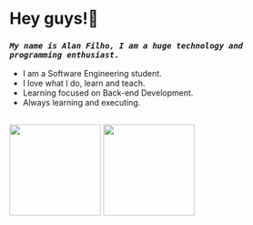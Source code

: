 # **Hey guys!👋**
### **_`My name is Alan Filho, I am a huge technology and programming enthusiast.`_**
- I am a Software Engineering student.
- I love what I do, learn and teach.
- Learning focused on Back-end Development.
- Always learning and executing.
  

<h2 align="left">
 <img height="160em" src="https://github-readme-stats.vercel.app/api?username=oalleeN&show_icons=true&theme=onedark&include_all_commits=true&count_private=true"/>
 <img height="160em" src="https://github-readme-stats.vercel.app/api/top-langs/?username=oalleeN&layout=compact&langs_count=6&theme=onedark"/>
</h2>
